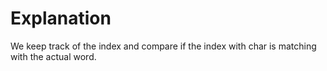 # Explanation

We keep track of the index and compare if the index with char is matching with the actual word.